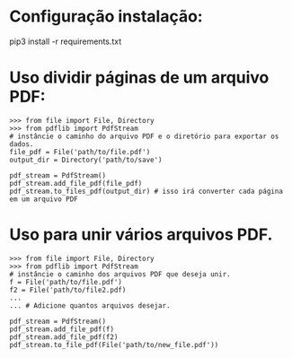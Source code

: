 # Configuração instalação:
pip3 install -r requirements.txt


# Uso dividir páginas de um arquivo PDF:
    >>> from file import File, Directory
    >>> from pdflib import PdfStream
    # instâncie o caminho do arquivo PDF e o diretório para exportar os dados.
    file_pdf = File('path/to/file.pdf')
    output_dir = Directory('path/to/save')

    pdf_stream = PdfStream()
    pdf_stream.add_file_pdf(file_pdf)
    pdf_stream.to_files_pdf(output_dir) # isso irá converter cada página em um arquivo PDF

# Uso para unir vários arquivos PDF.
    >>> from file import File, Directory
    >>> from pdflib import PdfStream
    # instâncie o caminho dos arquivos PDF que deseja unir.
    f = File('path/to/file.pdf')
    f2 = File('path/to/file2.pdf)
    ...
    ... # Adicione quantos arquivos desejar.
    
    pdf_stream = PdfStream()
    pdf_stream.add_file_pdf(f)
    pdf_stream.add_file_pdf(f2)
    pdf_stream.to_file_pdf(File('path/to/new_file.pdf'))
